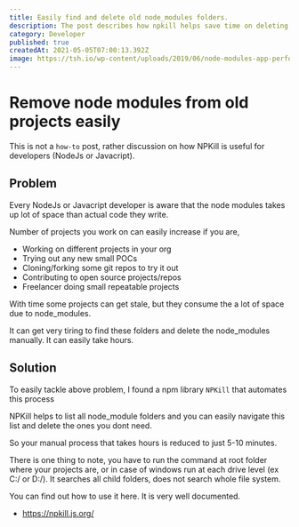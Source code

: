 ```yaml
---
title: Easily find and delete old node_modules folders.
description: The post describes how npkill helps save time on deleting node_modules folders manually.
category: Developer
published: true
createdAt: 2021-05-05T07:00:13.392Z
image: https://tsh.io/wp-content/uploads/2019/06/node-modules-app-performance_.png
---
```


# Remove node modules from old projects easily

This is not a `how-to` post, rather discussion on how NPKill is
useful for developers (NodeJs or Javacript).

## Problem

Every NodeJs or Javacript developer is aware that the node modules
takes up lot of space than actual code they write.

Number of projects you work on can easily increase if you are,

- Working on different projects in your org
- Trying out any new small POCs
- Cloning/forking some git repos to try it out
- Contributing to open source projects/repos
- Freelancer doing small repeatable projects

With time some projects can get stale, but they consume the
a lot of space due to node_modules.

It can get very tiring to find these folders and delete the
node_modules manually. It can easily take hours.

## Solution

To easily tackle above problem, I found a npm library `NPKill` that
automates this process

NPKill helps to list all node_module folders and you can easily navigate this list and delete the ones you dont need.

So your manual process that takes hours is reduced to just 5-10 minutes.

There is one thing to note, you have to run the command at root folder where your projects are, or in case of windows run at each drive level (ex C:/ or D:/).
It searches all child folders, does not search whole file system.

You can find out how to use it here.
It is very well documented.

- https://npkill.js.org/
